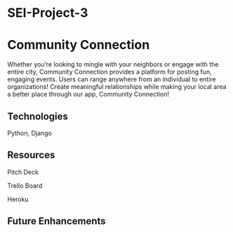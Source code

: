 # SEI-Project-3
<h1>Community Connection</h1>
Whether you’re looking to mingle with your neighbors or engage with the entire city, Community Connection provides a platform for posting fun, engaging events. Users can range anywhere from an individual to entire organizations! Create meaningful relationships while making your local area a better place through our app, Community Connection! 

<h2>Technologies</h2>
Python, Django


<h2>Resources</h2>
<p><a href"https://docs.google.com/presentation/d/1abO6JcKWAkcVA561uh2RTfNF8V2jevdhFOSlTHz5Z6A/edit?usp=sharing">Pitch Deck</a></p>
<p><a href"https://trello.com/b/02zzkynh/project-flow">Trello Board</a></p>
<p><a href"https://community-connection.herokuapp.com/">Heroku</a></p> 

<h2>Future Enhancements</h2>
